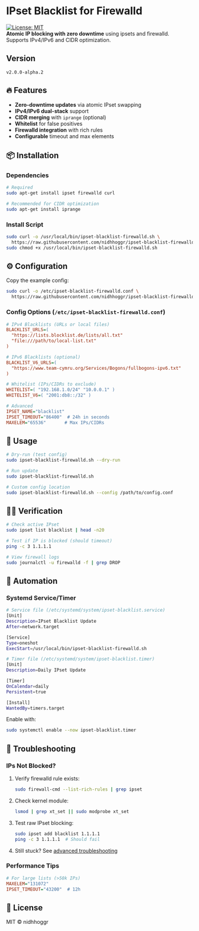 # IPset Blacklist for Firewalld

[![License: MIT](https://img.shields.io/badge/License-MIT-yellow.svg)](https://opensource.org/licenses/MIT)  
**Atomic IP blocking with zero downtime** using ipsets and firewalld. Supports IPv4/IPv6 and CIDR optimization.

## Version
```
v2.0.0-alpha.2
```

## 🔥 Features
- **Zero-downtime updates** via atomic IPset swapping
- **IPv4/IPv6 dual-stack** support
- **CIDR merging** with `iprange` (optional)
- **Whitelist** for false positives
- **Firewalld integration** with rich rules
- **Configurable** timeout and max elements

## 📦 Installation

### Dependencies
```bash
# Required
sudo apt-get install ipset firewalld curl

# Recommended for CIDR optimization
sudo apt-get install iprange
```

### Install Script
```bash
sudo curl -o /usr/local/bin/ipset-blacklist-firewalld.sh \
  https://raw.githubusercontent.com/nidhhoggr/ipset-blacklist-firewalld/develop/ipset-blacklist-firewalld.sh
sudo chmod +x /usr/local/bin/ipset-blacklist-firewalld.sh
```

## ⚙️ Configuration
Copy the example config:
```bash
sudo curl -o /etc/ipset-blacklist-firewalld.conf \
  https://raw.githubusercontent.com/nidhhoggr/ipset-blacklist-firewalld/develop/ipset-blacklist-firewalld.conf
```

### Config Options (`/etc/ipset-blacklist-firewalld.conf`)
```ini
# IPv4 Blacklists (URLs or local files)
BLACKLIST_URLS=(
  "https://lists.blocklist.de/lists/all.txt"
  "file:///path/to/local-list.txt"
)

# IPv6 Blacklists (optional)
BLACKLIST_V6_URLS=(
  "https://www.team-cymru.org/Services/Bogons/fullbogons-ipv6.txt"
)

# Whitelist (IPs/CIDRs to exclude)
WHITELIST=( "192.168.1.0/24" "10.0.0.1" )
WHITELIST_V6=( "2001:db8::/32" )

# Advanced
IPSET_NAME="blacklist"
IPSET_TIMEOUT="86400"  # 24h in seconds
MAXELEM="65536"       # Max IPs/CIDRs
```

## 🚀 Usage
```bash
# Dry-run (test config)
sudo ipset-blacklist-firewalld.sh --dry-run

# Run update
sudo ipset-blacklist-firewalld.sh

# Custom config location
sudo ipset-blacklist-firewalld.sh --config /path/to/config.conf
```

## 🕵️‍♂️ Verification
```bash
# Check active IPset
sudo ipset list blacklist | head -n20

# Test if IP is blocked (should timeout)
ping -c 3 1.1.1.1

# View firewall logs
sudo journalctl -u firewalld -f | grep DROP
```

## 🔄 Automation
### Systemd Service/Timer
```bash
# Service file (/etc/systemd/system/ipset-blacklist.service)
[Unit]
Description=IPset Blacklist Update
After=network.target

[Service]
Type=oneshot
ExecStart=/usr/local/bin/ipset-blacklist-firewalld.sh

# Timer file (/etc/systemd/system/ipset-blacklist.timer)
[Unit]
Description=Daily IPset Update

[Timer]
OnCalendar=daily
Persistent=true

[Install]
WantedBy=timers.target
```

Enable with:
```bash
sudo systemctl enable --now ipset-blacklist.timer
```

## 🐛 Troubleshooting
### IPs Not Blocked?
1. Verify firewalld rule exists:
   ```bash
   sudo firewall-cmd --list-rich-rules | grep ipset
   ```
2. Check kernel module:
   ```bash
   lsmod | grep xt_set || sudo modprobe xt_set
   ```
3. Test raw IPset blocking:
   ```bash
   sudo ipset add blacklist 1.1.1.1
   ping -c 3 1.1.1.1  # Should fail
   ```

4. Still stuck? See [advanced troubleshooting](https://github.com/nidhhoggr/ipset-blacklist-firewalld/blob/develop/troubleshooting.md)

### Performance Tips
```ini
# For large lists (>50k IPs)
MAXELEM="131072"
IPSET_TIMEOUT="43200"  # 12h
```

## 📜 License
MIT © nidhhoggr

